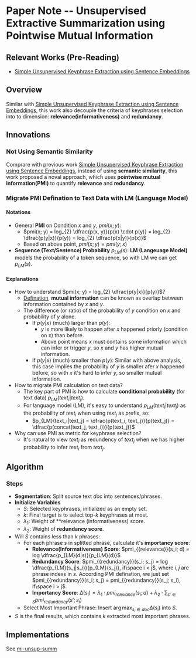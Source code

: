 # Paper Note -- Unsupervised Extractive Summarization using Pointwise Mutual Information
## Relevant Works (Pre-Reading)
* [Simple Unsupervised Keyphrase Extraction using Sentence Embeddings](https://github.com/innerNULL/notes/tree/main/docs/papers/simple-unsupervised-keyphrase-extraction-using-sentence-smbeddings)

## Overview
Similar with [Simple Unsupervised Keyphrase Extraction using Sentence Embeddings](https://github.com/innerNULL/notes/tree/main/docs/papers/simple-unsupervised-keyphrase-extraction-using-sentence-smbeddings), this work also decouple the criteria of keyphrases selection into to dimension: **relevance(informativeness)** and **redundancy**. 

## Innovations
### Not Using Semantic Similarity
Comprare with previous work [Simple Unsupervised Keyphrase Extraction using Sentence Embeddings](https://github.com/innerNULL/notes/tree/main/docs/papers/simple-unsupervised-keyphrase-extraction-using-sentence-smbeddings), instead of using **semantic similarity**, this work proposed a noval approach, which uses **pointwise mutual information(PMI)** to quantify **relevance** and **redundancy**.

### Migrate PMI Defination to Text Data with LM (Language Model)
#### Notations
* General **PMI** on Condition $x$ and $y$,  $pmi(x; y)$:
    * $pmi(x; y) = log_{2} \dfrac{p(x, y)}{p(x) \cdot p(y)} = log_{2} \dfrac{p(y|x)}{p(y)} = log_{2} \dfrac{p(x|y)}{p(x)}$
    * Based on above point, $pmi(x; y) = pmi(y; x)$
* **Sequence (Text/Sentence) Probability** $p_{LM}(s)$: **LM (Langeuage Model)** models the probability of a token sequence, so with LM we can get $p_{LM}(s)$.

#### Explanations
* How to understand $pmi(x; y) = log_{2} \dfrac{p(y|x)}{p(y)}$?
    * [Defination](https://en.wikipedia.org/wiki/Pointwise_mutual_information), **mutual information** can be known as overlap between information contained by $x$ and $y$.
    * The difference (or ratio) of the probability of $y$ condition on $x$ and probability of $y$ alone.
        * If $p(y|x)$ (much) larger than $p(y)$: 
            * $y$ is more likely to happen after $x$ happened priorly (condition on $x$) than before.
            * Above point means $x$ must contains some information which can infer or trigger $y$, so $x$ and $y$ has higher mutual information.
        * If $p(y|x)$ (much) smaller than $p(y)$: Similar with above analysis, this case implies the probability of $y$ is smaller afer $x$ happened before, so with $x$ it's hard to infer $y$, so smaller mutual information.
* How to migrate PMI calculation on text data?
    * The key part of PMI is how to calculate **conditional probability** (for text data) $p_{LM}(text_i|text_j)$.
    * For language model (LM), it's easy to understand $p_{LM}(text_i|text_j)$ as the probability of $text_i$ when using $text_j$ as prefix, so:
        * $p_{LM}(text_i|text_j) = \dfrac{p(text_i, text_j)}{p(text_j)} = \dfrac{p(concat(text_j, text_i))}{p(text_j)}$ 
* Why can use PMI as metric for keyphrase selection? 
    * It's natural to view $text_i$ as redundency of $text_j$ when we has higher probability to infer $text_i$ from $text_j$.


## Algorithm
### Steps
* **Segmentation**: Split source text $doc$ into sentences/phrases.
* **Initialize Variables**
    * $S$: Selected keyphrases, initialized as an empty set.
    * $k$: Final target is to select top-$k$ keyphrases at most.
    * $\lambda_1$: Weight of **relevance (informativeness) score.
    * $\lambda_2$: Weight of **redundancy score**.
* Will $S$ contains less than $k$ phrases:
    * For each phrase $s$ in splitted phrase, calculate it's **importancy score**:
        * **Relevance(Informativeness) Score**: $pmi_{{relevance}}(s_i; d) = log \dfrac{p_{LM}(d|s)}{p_{LM}(d)}$
        * **Redundancy Score**: $pmi_{{redundancy}}(s_i; s_j) = log \dfrac{p_{LM}(s_j|s_i)}{p_{LM}(s_j)}, if\space i < j$, where $i, j$ are phrase indexs in $s$. According PMI defination, we just set $pmi_{{redundancy}}(s_i; s_j) = pmi_{{redundancy}}(s_j; s_i), if\space i > j$. 
        * **Importancy Score**: $\Delta(s_i) = \lambda_1 \cdot pmi_{{relevance}}(s_i; d) + \lambda_2 \cdot \sum_{s'  \in S} pmi_{{redundancy}}(s'; s_i)$
    * Select Most Important Phrase: Insert $\arg \max_{s_i \in doc}  \Delta(s_i)$ into $S$.
* $S$ is the final results, which contains $k$ extracted most important phrases.


## Implementations
See [mi-unsup-summ](https://github.com/vishakhpk/mi-unsup-summ)